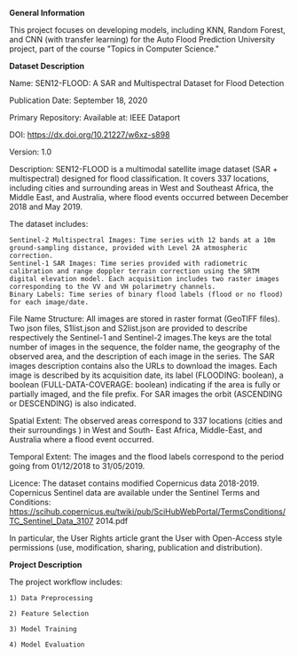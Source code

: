**General Information**

This project focuses on developing models, including KNN, Random Forest, and CNN (with transfer learning) for the Auto Flood Prediction University project, part of the course "Topics in Computer Science."


**Dataset Description**

Name:
SEN12-FLOOD: A SAR and Multispectral Dataset for Flood Detection

Publication Date:
September 18, 2020

Primary Repository:
Available at: IEEE Dataport

DOI:
https://dx.doi.org/10.21227/w6xz-s898

Version:
1.0

Description:
SEN12-FLOOD is a multimodal satellite image dataset (SAR + multispectral) designed for flood classification. It covers 337 locations, including cities and surrounding areas in West and Southeast Africa, the Middle East, and Australia, where flood events occurred between December 2018 and May 2019.

The dataset includes:

    Sentinel-2 Multispectral Images: Time series with 12 bands at a 10m ground-sampling distance, provided with Level 2A atmospheric correction.
    Sentinel-1 SAR Images: Time series provided with radiometric calibration and range doppler terrain correction using the SRTM digital elevation model. Each acquisition includes two raster images corresponding to the VV and VH polarimetry channels.
    Binary Labels: Time series of binary flood labels (flood or no flood) for each image/date.
    
File Name Structure:
All images are stored in raster format (GeoTIFF files).
Two json files, S1list.json and S2list.json are provided to describe respectively the Sentinel-1 and
Sentinel-2 images.The keys are the total number of images in the sequence, the folder name, the
geography of the observed area, and the description of each image in the series. The SAR images
description contains also the URLs to download the images. Each image is described by its
acquisition date, its label (FLOODING: boolean), a boolean (FULL-DATA-COVERAGE: boolean)
indicating if the area is fully or partially imaged, and the file prefix. For SAR images the orbit
(ASCENDING or DESCENDING) is also indicated.

Spatial Extent:
The observed areas correspond to 337 locations (cities and their surroundings ) in West and South-
East Africa, Middle-East, and Australia where a flood event occurred.

Temporal Extent:
The images and the flood labels correspond to the period going from 01/12/2018 to 31/05/2019.

Licence:
The dataset contains modified Copernicus data 2018-2019.
Copernicus Sentinel data are available under the Sentinel Terms and Conditions:
https://scihub.copernicus.eu/twiki/pub/SciHubWebPortal/TermsConditions/TC_Sentinel_Data_3107
2014.pdf

In particular, the User Rights article grant the User with Open-Access style permissions (use,
modification, sharing, publication and distribution).


**Project Description**

The project workflow includes:

    1) Data Preprocessing
    
    2) Feature Selection
    
    3) Model Training
    
    4) Model Evaluation
    
